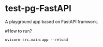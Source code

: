# test-pg-FastAPI
A playground app based on FastAPI framwork.

#How to run?

<code>uvicorn src.main:app --reload<code>
